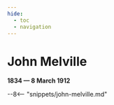 ```yaml
---
hide:
  - toc
  - navigation 
---
```


# John Melville

**1834 — 8 March 1912**

--8<-- "snippets/john-melville.md"
